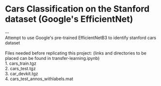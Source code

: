 # Cars Classification on the Stanford dataset (Google's EfficientNet) <br/>
--<br/>
Attempt to use Google's pre-trained EfficientNetB3 to identify stanford cars dataset<br/>
<br/>
Files needed before replicating this project: (links and directories to be placed can be found in transfer-learning.ipynb)<br/>
    1. cars_train.tgz<br/>
    2. cars_test.tgz<br/>
    3. car_devkit.tgz<br/>
    4. cars_test_annos_withlabels.mat<br/>
